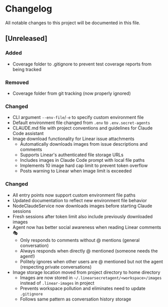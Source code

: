# Changelog

All notable changes to this project will be documented in this file.

## [Unreleased]

### Added
- Coverage folder to .gitignore to prevent test coverage reports from being tracked

### Removed
- Coverage folder from git tracking (now properly ignored)

### Changed
- CLI argument `--env-file`/`-e` to specify custom environment file
- Default environment file changed from `.env` to `.env.secret-agents`
- CLAUDE.md file with project conventions and guidelines for Claude Code assistant
- Image download functionality for Linear issue attachments
  - Automatically downloads images from issue descriptions and comments
  - Supports Linear's authenticated file storage URLs
  - Includes images in Claude Code prompt with local file paths
  - Implements 10 image hard cap limit to prevent token overflow
  - Posts warning to Linear when image limit is exceeded

### Changed
- All entry points now support custom environment file paths
- Updated documentation to reflect new environment file behavior
- NodeClaudeService now downloads images before starting Claude sessions
- Fresh sessions after token limit also include previously downloaded images
- Agent now has better social awareness when reading Linear comments 🎭
  - Only responds to comments without @ mentions (general conversation)
  - Always responds when directly @ mentioned (someone needs the agent!)
  - Politely ignores when other users are @ mentioned but not the agent (respecting private conversations)
- Image storage location moved from project directory to home directory
  - Images are now stored in `~/.linearsecretagent/<workspace>/images` instead of `.linear-images` in project
  - Prevents workspace pollution and eliminates need to update `.gitignore`
  - Follows same pattern as conversation history storage